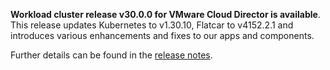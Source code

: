**Workload cluster release v30.0.0 for VMware Cloud Director is available**. This release updates Kubernetes to v1.30.10, Flatcar to v4152.2.1 and introduces various enhancements and fixes to our apps and components.

Further details can be found in the [release notes](https://docs.giantswarm.io/changes/workload-cluster-releases-cloud-director/releases/cloud-director-30.0.0).
